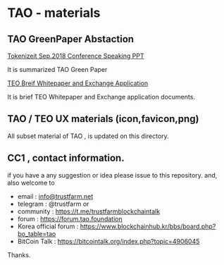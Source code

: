 # TAO - materials

## TAO GreenPaper Abstaction

[Tokenizeit Sep.2018 Conference Speaking PPT](https://github.com/tao-foundation/tao-materials/blob/master/TAO-Hybridblockchain-for-IoE-AI-Creativity-Tokenizeit1.pdf)

It is summarized TAO Green Paper

[TEO Breif Whitepaper and Exchange Application](https://github.com/tao-foundation/tao-materials/blob/master/TEO%20Whitepaper-n-exchange-appliance-v0.921.pdf)

It is brief TEO Whitepaper and Exchange application documents.


## TAO / TEO UX materials (icon,favicon,png)

All subset material of TAO , is updated on this directory.


## CC1 , contact information.

if you have a any suggestion or idea please issue to this repository.
and, also welcome to 
* email : info@trustfarm.net 
* telegram : @trustfarm  or  
* community : https://t.me/trustfarmblockchaintalk
* forum     : https://forum.tao.foundation
* Korea official forum : https://www.blockchainhub.kr/bbs/board.php?bo_table=tao  
* BitCoin Talk :  https://bitcointalk.org/index.php?topic=4906045 

Thanks.
